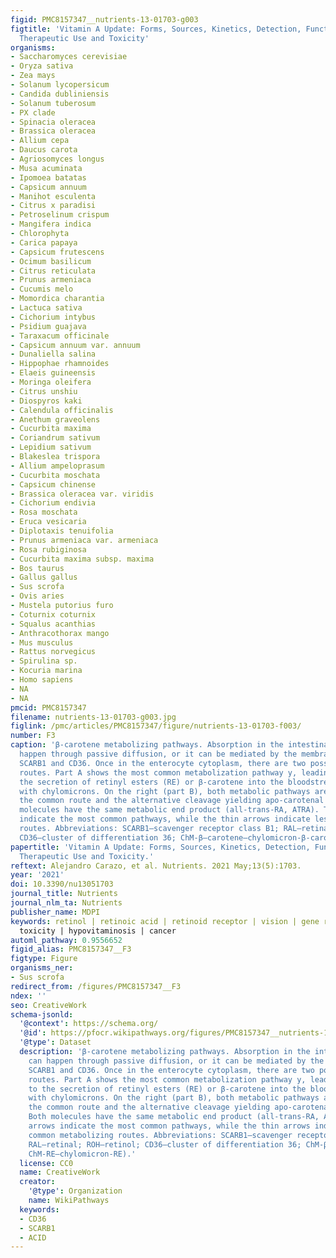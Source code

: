 ```yaml
---
figid: PMC8157347__nutrients-13-01703-g003
figtitle: 'Vitamin A Update: Forms, Sources, Kinetics, Detection, Function, Deficiency,
  Therapeutic Use and Toxicity'
organisms:
- Saccharomyces cerevisiae
- Oryza sativa
- Zea mays
- Solanum lycopersicum
- Candida dubliniensis
- Solanum tuberosum
- PX clade
- Spinacia oleracea
- Brassica oleracea
- Allium cepa
- Daucus carota
- Agriosomyces longus
- Musa acuminata
- Ipomoea batatas
- Capsicum annuum
- Manihot esculenta
- Citrus x paradisi
- Petroselinum crispum
- Mangifera indica
- Chlorophyta
- Carica papaya
- Capsicum frutescens
- Ocimum basilicum
- Citrus reticulata
- Prunus armeniaca
- Cucumis melo
- Momordica charantia
- Lactuca sativa
- Cichorium intybus
- Psidium guajava
- Taraxacum officinale
- Capsicum annuum var. annuum
- Dunaliella salina
- Hippophae rhamnoides
- Elaeis guineensis
- Moringa oleifera
- Citrus unshiu
- Diospyros kaki
- Calendula officinalis
- Anethum graveolens
- Cucurbita maxima
- Coriandrum sativum
- Lepidium sativum
- Blakeslea trispora
- Allium ampeloprasum
- Cucurbita moschata
- Capsicum chinense
- Brassica oleracea var. viridis
- Cichorium endivia
- Rosa moschata
- Eruca vesicaria
- Diplotaxis tenuifolia
- Prunus armeniaca var. armeniaca
- Rosa rubiginosa
- Cucurbita maxima subsp. maxima
- Bos taurus
- Gallus gallus
- Sus scrofa
- Ovis aries
- Mustela putorius furo
- Coturnix coturnix
- Squalus acanthias
- Anthracothorax mango
- Mus musculus
- Rattus norvegicus
- Spirulina sp.
- Kocuria marina
- Homo sapiens
- NA
- NA
pmcid: PMC8157347
filename: nutrients-13-01703-g003.jpg
figlink: /pmc/articles/PMC8157347/figure/nutrients-13-01703-f003/
number: F3
caption: 'β-carotene metabolizing pathways. Absorption in the intestinal lumen can
  happen through passive diffusion, or it can be mediated by the membrane proteins
  SCARB1 and CD36. Once in the enterocyte cytoplasm, there are two possible metabolization
  routes. Part A shows the most common metabolization pathway y, leading finally to
  the secretion of retinyl esters (RE) or β-carotene into the bloodstream associated
  with chylomicrons. On the right (part B), both metabolic pathways are illustrated,
  the common route and the alternative cleavage yielding apo-carotenal molecule. Both
  molecules have the same metabolic end product (all-trans-RA, ATRA). The thick arrows
  indicate the most common pathways, while the thin arrows indicate less common metabolizing
  routes. Abbreviations: SCARB1—scavenger receptor class B1; RAL—retinal; ROH–retinol;
  CD36—cluster of differentiation 36; ChM-β—carotene–chylomicron-β-carotene; ChM-RE—chylomicron-RE).'
papertitle: 'Vitamin A Update: Forms, Sources, Kinetics, Detection, Function, Deficiency,
  Therapeutic Use and Toxicity.'
reftext: Alejandro Carazo, et al. Nutrients. 2021 May;13(5):1703.
year: '2021'
doi: 10.3390/nu13051703
journal_title: Nutrients
journal_nlm_ta: Nutrients
publisher_name: MDPI
keywords: retinol | retinoic acid | retinoid receptor | vision | gene regulation |
  toxicity | hypovitaminosis | cancer
automl_pathway: 0.9556652
figid_alias: PMC8157347__F3
figtype: Figure
organisms_ner:
- Sus scrofa
redirect_from: /figures/PMC8157347__F3
ndex: ''
seo: CreativeWork
schema-jsonld:
  '@context': https://schema.org/
  '@id': https://pfocr.wikipathways.org/figures/PMC8157347__nutrients-13-01703-g003.html
  '@type': Dataset
  description: 'β-carotene metabolizing pathways. Absorption in the intestinal lumen
    can happen through passive diffusion, or it can be mediated by the membrane proteins
    SCARB1 and CD36. Once in the enterocyte cytoplasm, there are two possible metabolization
    routes. Part A shows the most common metabolization pathway y, leading finally
    to the secretion of retinyl esters (RE) or β-carotene into the bloodstream associated
    with chylomicrons. On the right (part B), both metabolic pathways are illustrated,
    the common route and the alternative cleavage yielding apo-carotenal molecule.
    Both molecules have the same metabolic end product (all-trans-RA, ATRA). The thick
    arrows indicate the most common pathways, while the thin arrows indicate less
    common metabolizing routes. Abbreviations: SCARB1—scavenger receptor class B1;
    RAL—retinal; ROH–retinol; CD36—cluster of differentiation 36; ChM-β—carotene–chylomicron-β-carotene;
    ChM-RE—chylomicron-RE).'
  license: CC0
  name: CreativeWork
  creator:
    '@type': Organization
    name: WikiPathways
  keywords:
  - CD36
  - SCARB1
  - ACID
---
```

